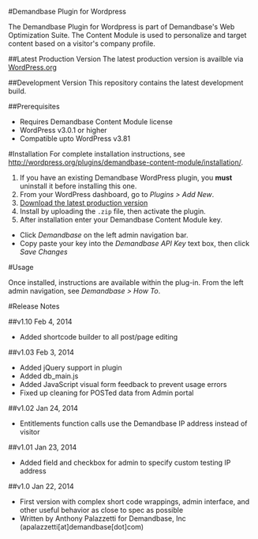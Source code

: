 #Demandbase Plugin for Wordpress

The Demandbase Plugin for Wordpress is part of Demandbase's Web Optimization Suite.
The Content Module is used to personalize and target content based on a visitor's company profile.

##Latest Production Version
The latest production version is availble via [WordPress.org](http://wordpress.org/plugins/demandbase-content-module/)

##Development Version
This repository contains the latest development build.

##Prerequisites
* Requires Demandbase Content Module license
* WordPress v3.0.1 or higher
* Compatible upto WordPress v3.81

#Installation
For complete installation instructions, see http://wordpress.org/plugins/demandbase-content-module/installation/.

1. If you have an existing Demandbase WordPress plugin, you **must** uninstall it before installing this one.
2. From your WordPress dashboard, go to *Plugins > Add New*.
3. [Download the latest production version](http://downloads.wordpress.org/plugin/demandbase-content-module.zip)
4. Install by uploading the `.zip` file, then activate the plugin.
5. After installation enter your Demandbase Content Module key.
  * Click *Demandbase* on the left admin navigation bar.
  * Copy paste your key into the *Demandbase API Key* text box, then click *Save Changes*

#Usage

Once installed, instructions are available within the plug-in.
From the left admin navigation, see *Demandbase > How To*.

#Release Notes

##v1.10
Feb 4, 2014
* Added shortcode builder to all post/page editing

##v1.03
Feb 3, 2014
* Added jQuery support in plugin
* Added db_main.js
* Added JavaScript visual form feedback to prevent usage errors
* Fixed up cleaning for POSTed data from Admin portal

##v1.02
Jan 24, 2014
* Entitlements function calls use the Demandbase IP address instead of visitor

##v1.01
Jan 23, 2014
* Added field and checkbox for admin to specify custom testing IP address

##v1.0
Jan 22, 2014
* First version with complex short code wrappings, admin interface, and other useful behavior as close to spec as possible
* Written by Anthony Palazzetti for Demandbase, Inc (apalazzetti[at]demandbase[dot]com)


